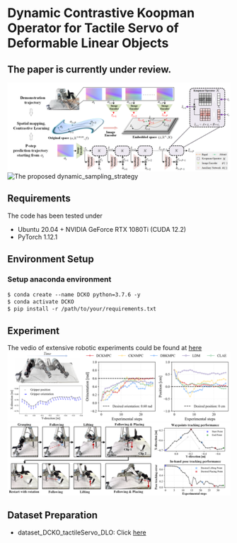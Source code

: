 # Dynamic Contrastive Koopman Operator for Tactile Servo of Deformable Linear Objects

## The paper is currently under review.
![The proposed framework](pictures/Overview.png)
![The proposed dynamic_sampling_strategy](pictures/Dynamic_samplimg.png)
## Requirements
The code has been tested under
* Ubuntu 20.04 + NVIDIA GeForce RTX 1080Ti (CUDA 12.2)
* PyTorch 1.12.1

## Environment Setup
### Setup anaconda environment
```
$ conda create --name DCKO python=3.7.6 -y
$ conda activate DCKO
$ pip install -r /path/to/your/requirements.txt
```


## Experiment
The vedio of extensive robotic experiments could be found at [here](https://youtu.be/pHUMUcxe_zc)
![The proposed framework](pictures/hose_following.png)
![The proposed framework](pictures/hose_routing.png)

## Dataset Preparation

* dataset_DCKO_tactileServo_DLO: Click [here](https://drive.google.com/file/d/18ZH7K1uB_Ob6gg9SgTeLdVKl9XT1iL7-/view?usp=sharing)
